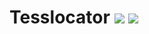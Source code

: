 # Tesslocator [![](http://cf.way2muchnoise.eu/tesslocator.svg)](https://minecraft.curseforge.com/projects/tesslocator) [![](http://cf.way2muchnoise.eu/versions/tesslocator.svg)](https://minecraft.curseforge.com/projects/tesslocator)